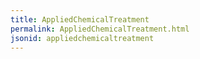 ```yaml
---
title: AppliedChemicalTreatment
permalink: AppliedChemicalTreatment.html
jsonid: appliedchemicaltreatment
---
```

